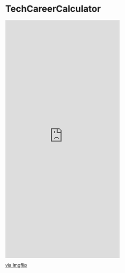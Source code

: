 # TechCareerCalculator

<div style="width:360px;max-width:100%;"><div style="height:0;padding-bottom:207.78%;position:relative;"><iframe width="360" height="748" style="position:absolute;top:0;left:0;width:100%;height:100%;" frameBorder="0" src="https://imgflip.com/embed/6qv1cf"></iframe></div><p><a href="https://imgflip.com/gif/6qv1cf">via Imgflip</a></p></div>
